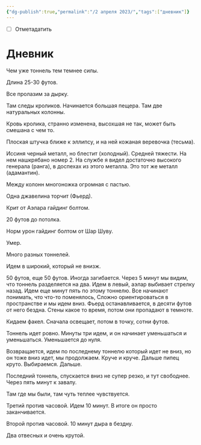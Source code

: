 ```yaml
---
{"dg-publish":true,"permalink":"/2 апреля 2023/","tags":["дневник"]}
---
```


- [ ] Отметадатить
# Дневник

Чем уже тоннель тем темнее силы.

Длина 25-30 футов.

Все пролазим за дырку.

Там следы кроликов. Начинается большая пещера. Там две натуральных колонны.

Кровь кролика, странно изменена, высохшая не так, может быть смешана с чем то.

Плоская штучка ближе к эллипсу, и на ней кожаная веревочка (тесьма).

Иссиня черный металл, но блестит (холодный). Средней тяжести. На нем нашкрябано номер 2. На службе я видел достаточно высокого генерала (ранга), в доспехах из этого металла. Это тот же металл (адамантин).

Между колонн многоножка огромная с пастью.

Одна джавелина торчит (Фьерд).

Крит от Аэлара гайдинг болтом.

20 футов до потолка.

Норм урон гайдинг болтом от Шар Шуву.

Умер.

Много разных тоннелей.

Идем в широкий, который не внизж.

50 футов, еще 50 футов. Иногда загибается. Через 5 минут мы видим, что тоннель разделяется на два. Идем в левый, аэлар выбивает стрелку назад. Идем еще минут пять по этому тоннелю. Все начинают понимать, что что-то поменялось, Сложно ориентироваться в пространстве и мы идем вниз. Фьерд останавливается, в десяти футов от него бездна. Стены какое то время, потом они пропадают в темноте.

Кидаем факел. Сначала освещает, потом в точку, сотни футов.

Тоннель идет ровно. Минуты три идем, и он начинает уменьшаться и уменьшаться. Уменьшается до нуля.

Возвращается, идем по последнему тоннелю который идет не вниз, но он тоже вниз идет, мы продолжаем. Круче и круче. Дальше пипец круто. Выбираемся. Дальше.

Последний тоннель, спускается вниз не супер резко, и тут свободнее. Через пять минут к завалу.

Там где мы были, там чуть теплее чувствуется.

Третий против часовой. Идем 10 минут. В итоге он просто заканчивается.

Второй против часовой. 10 минут дыра в бездну.

Два отвесных и очень крутой.